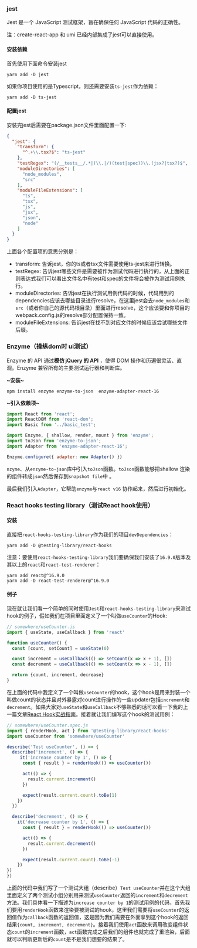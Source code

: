 ### jest

Jest 是一个 JavaScript 测试框架，旨在确保任何 JavaScript 代码的正确性。

注：create-react-app 和 umi 已经内部集成了jest可以直接使用。

#### 安装依赖

首先使用下面命令安装jest

```shell
yarn add -D jest
```

如果你项目使用的是Typescript，则还需要安装`ts-jest`作为依赖：

```
yarn add -D ts-jest
```

#### 配置jest

安装完jest后需要在package.json文件里面配置一下:

```json
{ 
  "jest": {
    "transform": {
      "^.+\\.tsx?$": "ts-jest"
    },
    "testRegex": "(/__tests__/.*|(\\.|/)(test|spec))\\.(jsx?|tsx?)$",
    "moduleDirectories": [
      "node_modules",
      "src"
    ],
    "moduleFileExtensions": [
      "ts",
      "tsx",
      "js",
      "jsx",
      "json",
      "node"
    ]
  }
}
```

上面各个配置项的意思分别是：

- transform: 告诉jest，你的ts或者tsx文件需要使用ts-jest来进行转换。
- testRegex: 告诉jest哪些文件是需要被作为测试代码进行执行的，从上面的正则表达式我们可以看出文件名中有test和spec的文件将会被作为测试用例执行。
- moduleDirectories: 告诉jest在执行测试用例代码的时候，代码用到的dependencies应该去哪些目录进行resolve，在这里jest会去`node_modules`和`src`（或者你自己的源代码根目录）里面进行resolve，这个应该要和你项目的webpack.config.js的resolve部分配置保持一致。
- moduleFileExtensions: 告诉jest在找不到对应文件的时候应该尝试哪些文件后缀。

### Enzyme（操纵dom时 ui测试）

Enzyme 的 API 通过**模仿 jQuery 的 API** ，使得 DOM 操作和历遍很灵活、直观。Enzyme 兼容所有的主要测试运行器和判断库。

**~安装~**

```shell
npm install enzyme enzyme-to-json  enzyme-adapter-react-16
```

**~引入依赖项~**

```js
import React from 'react';
import ReactDOM from 'react-dom';
import Basic from '../basic_test';

import Enzyme, { shallow, render, mount } from 'enzyme';
import toJson from 'enzyme-to-json';
import Adapter from 'enzyme-adapter-react-16';

Enzyme.configure({ adapter: new Adapter() })
```

`nzyme`、从`enzyme-to-json`库中引入`toJson`函数。`toJson`函数能够把shallow 渲染的组件转成`json`然后保存到`snapshot file`中 。

最后我们引入`Adapter`，它帮助`enzyme`与`react v16` 协作起来，然后进行初始化。

### React hooks testing library（测试React hook使用）

#### 安装

直接把`react-hooks-testing-library`作为我们的项目`devDependencies`：

```shell
yarn add -D @testing-library/react-hooks
```

注意：要使用`react-hooks-testing-library`我们要确保我们安装了`16.9.0`版本及其以上的`react`和`react-test-renderer`：

```shell
yarn add react@^16.9.0
yarn add -D react-test-renderer@^16.9.0
```

#### 例子

现在就让我们看一个简单的同时使用`Jest`和`react-hooks-testing-library`来测试hook的例子，假如我们在项目里面定义了一个叫做`useCounter`的Hook:

```javascript
// somewhere/useCounter.js
import { useState, useCallback } from 'react'

function useCounter() {
  const [count, setCount] = useState(0)

  const increment = useCallback(() => setCount(x => x + 1), [])
  const decrement = useCallback(() => setCount(x => x - 1), [])

  return {count, increment, decrease}
}
```

在上面的代码中我定义了一个叫做`useCounter`的hook，这个hook是用来封装一个叫做count的状态并且对外暴露对count进行操作的一些updater包括`increment`和`decrement`。如果大家对`useState`和`useCallback`不够熟悉的话可以看一下我的上一篇文章[React Hook实战指南](https://blog.csdn.net/weixin_39305620/article/details/107513052)。接着就让我们编写这个hook的测试用例：

```javascript
// somewhere/useCounter.spec.js
import { renderHook, act } from '@testing-library/react-hooks'
import useCounter from 'somewhere/useCounter'

describe('Test useCounter', () => {
  describe('increment', () => {
     it('increase counter by 1', () => {
      const { result } = renderHook(() => useCounter())

      act(() => {
        result.current.increment()
      })

      expect(result.current.count).toBe(1)
    })
  })

  describe('decrement', () => {
    it('decrease counter by 1', () => {
      const { result } = renderHook(() => useCounter())

      act(() => {
        result.current.decrement()
      })

      expect(result.current.count).toBe(-1)
    })
})
})
```

上面的代码中我们写了一个测试大组（describe）`Test useCounter`并在这个大组里面定义了两个测试小组分别用来测试`useCounter`返回的`increment`和`decrement`方法。我们具体看一下描述为`increase counter by 1`的测试用例的代码，首先我们要用`renderHook`函数来渲染要被测试的hook，这里我们需要将`useCounter`的返回值作为`callback`函数的返回值，这是因为我们需要在外面拿到这个hook的返回结果`{count, increment, decrement}`。接着我们使用`act`函数来调用改变组件状态`count`的`increment`函数，`act`函数完成之后我们的组件也就完成了重渲染，后面就可以判断更新后的`count`是不是我们想要的结果了。

